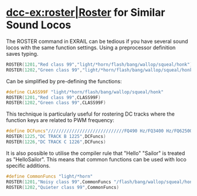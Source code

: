 # <dcc-ex:roster|Roster> for Similar Sound Locos

The ROSTER command in EXRAIL can be tedious if you have several sound locos with the same function settings. Using a preprocessor definition saves typing.

```cpp
ROSTER(1201,"Red class 99","light/*horn/flash/bang/wallop/squeal/honk") 
ROSTER(1202,"Green class 99","light/*horn/flash/bang/wallop/squeal/honk") 
```
  
Can be simplified by pre-defining the functions:

```cpp
#define CLASS99F "light/*horn/flash/bang/wallop/squeal/honk" 
ROSTER(1201,"Red class 99",CLASS99F) 
ROSTER(1202,"Green class 99",CLASS99F) 
```
  
This technique is particularly useful for rostering DC tracks where the function keys are related to PWM frequency:

```cpp
#define DCFuncs"/////////////////////////////FQ490 Hz/FQ3400 Hz/FQ62500 Hz"
ROSTER(1225,"DC TRACK B 1225",DCFuncs)
ROSTER(1226,"DC TRACK C 1226",DCFuncs)
```

It is also possible to utilise the compiler rule that "Hello" "Sailor" is treated as "HelloSailor". This means that common functions can be used with loco specific additions.

```cpp
#define CommonFuncs "light/*horn" 
ROSTER(1201,"Noisy class 99",CommonFuncs "/flash/bang/wallop/squeal/honk") 
ROSTER(1202,"Quieter class 99",CommonFuncs) 
```

